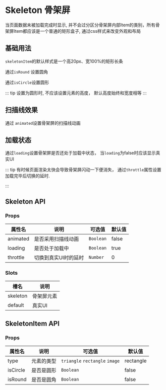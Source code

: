 # Skeleton 骨架屏

当页面数据未被加载完成时显示, 并不会过分区分骨架屏内部Item的类别，所有骨架屏Item都应该是一个普通的矩形盒子, 通过css样式来改变外观和布局

## 基础用法

`skeletonItem`的默认样式是一个高20px、宽100%的矩形长条

通过`isRound` 设置圆角

通过`isCircle`设置圆形

::: tip 
设置为圆形时, 不应该设置元素的高度， 默认高度始终和宽度相等
:::

<demo
src="./src/basic.vue"
/>

## 扫描线效果

通过 `animated`设置骨架屏的扫描线动画

<demo
src="./src/animate.vue"
/>

## 加载状态

通过`loading`设置骨架屏是否还处于加载中状态， 当`loading`为false时应该显示真实UI

::: tip 
有时候页面渲染太快会导致骨架屏闪动一下便消失， 通过`throttle`属性设置加载完毕后切换的延时.

:::

<demo
src="./src/loading.vue"
/>

## Skeleton API

### Props

| 属性名   | 说明                 | 可选值    | 默认值 |
| -------- | -------------------- | --------- | ------ |
| animated | 是否采用扫描线动画   | `Boolean` | false  |
| loading  | 是否处于加载中       | `Boolean` | true   |
| throttle | 切换到真实UI时的延时 | `Number`  | 0      |

### Slots

| 槽名     | 说明       |
| -------- | ---------- |
| skeleton | 骨架屏元素 |
| default  | 真实UI     |




## SkeletonItem API

### Props

| 属性名   | 说明       | 可选值                          | 默认值    |
| -------- | ---------- | ------------------------------- | --------- |
| type     | 元素的类型 | `triangle` `rectangle`  `image` | rectangle |
| isCircle | 是否是圆形 | `Boolean`                       | false     |
| isRound  | 是否是圆角 | `Boolean`                       | false     |

